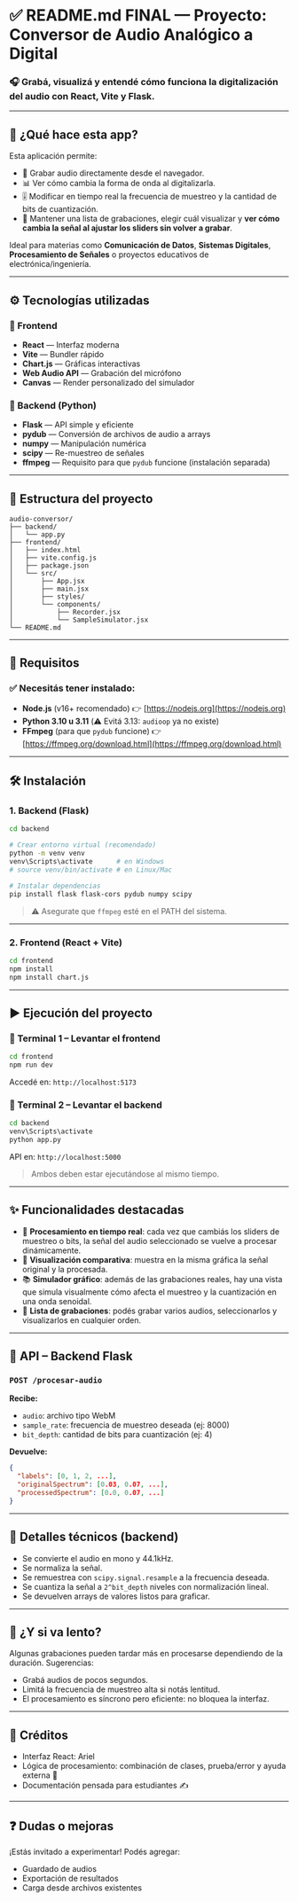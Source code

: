 
# ✅ README.md FINAL — Proyecto: Conversor de Audio Analógico a Digital

### 🎧 Grabá, visualizá y entendé cómo funciona la digitalización del audio con React, Vite y Flask.

---

## 🚀 ¿Qué hace esta app?

Esta aplicación permite:

- 🎤 Grabar audio directamente desde el navegador.
- 📊 Ver cómo cambia la forma de onda al digitalizarla.
- 🎚 Modificar en tiempo real la frecuencia de muestreo y la cantidad de bits de cuantización.
- 📂 Mantener una lista de grabaciones, elegir cuál visualizar y **ver cómo cambia la señal al ajustar los sliders sin volver a grabar**.

Ideal para materias como **Comunicación de Datos**, **Sistemas Digitales**, **Procesamiento de Señales** o proyectos educativos de electrónica/ingeniería.

---

## ⚙️ Tecnologías utilizadas

### 🔵 Frontend

- **React** — Interfaz moderna
- **Vite** — Bundler rápido
- **Chart.js** — Gráficas interactivas
- **Web Audio API** — Grabación del micrófono
- **Canvas** — Render personalizado del simulador

### 🔴 Backend (Python)

- **Flask** — API simple y eficiente
- **pydub** — Conversión de archivos de audio a arrays
- **numpy** — Manipulación numérica
- **scipy** — Re-muestreo de señales
- **ffmpeg** — Requisito para que `pydub` funcione (instalación separada)

---

## 📁 Estructura del proyecto

```
audio-conversor/
├── backend/
│   └── app.py
├── frontend/
│   ├── index.html
│   ├── vite.config.js
│   ├── package.json
│   └── src/
│       ├── App.jsx
│       ├── main.jsx
│       ├── styles/
│       └── components/
│           ├── Recorder.jsx
│           └── SampleSimulator.jsx
└── README.md
```

---

## 🧱 Requisitos

### ✅ Necesitás tener instalado:

- **Node.js** (v16+ recomendado) 👉 [https://nodejs.org](https://nodejs.org)
- **Python 3.10 u 3.11** (⚠️ Evitá 3.13: `audioop` ya no existe)
- **FFmpeg** (para que `pydub` funcione) 👉 [https://ffmpeg.org/download.html](https://ffmpeg.org/download.html)

---

## 🛠 Instalación

### 1. Backend (Flask)

```bash
cd backend

# Crear entorno virtual (recomendado)
python -m venv venv
venv\Scripts\activate      # en Windows
# source venv/bin/activate # en Linux/Mac

# Instalar dependencias
pip install flask flask-cors pydub numpy scipy
```

> ⚠️ Asegurate que `ffmpeg` esté en el PATH del sistema.

---

### 2. Frontend (React + Vite)

```bash
cd frontend
npm install
npm install chart.js
```

---

## ▶️ Ejecución del proyecto

### 🔵 Terminal 1 – Levantar el frontend

```bash
cd frontend
npm run dev
```

Accedé en: `http://localhost:5173`

### 🔴 Terminal 2 – Levantar el backend

```bash
cd backend
venv\Scripts\activate
python app.py
```

API en: `http://localhost:5000`

> Ambos deben estar ejecutándose al mismo tiempo.

---

## ✨ Funcionalidades destacadas

- 🔄 **Procesamiento en tiempo real**: cada vez que cambiás los sliders de muestreo o bits, la señal del audio seleccionado se vuelve a procesar dinámicamente.
- 🧠 **Visualización comparativa**: muestra en la misma gráfica la señal original y la procesada.
- 📚 **Simulador gráfico**: además de las grabaciones reales, hay una vista que simula visualmente cómo afecta el muestreo y la cuantización en una onda senoidal.
- 📃 **Lista de grabaciones**: podés grabar varios audios, seleccionarlos y visualizarlos en cualquier orden.

---

## 📡 API – Backend Flask

### `POST /procesar-audio`

**Recibe:**
- `audio`: archivo tipo WebM
- `sample_rate`: frecuencia de muestreo deseada (ej: 8000)
- `bit_depth`: cantidad de bits para cuantización (ej: 4)

**Devuelve:**
```json
{
  "labels": [0, 1, 2, ...],
  "originalSpectrum": [0.03, 0.07, ...],
  "processedSpectrum": [0.0, 0.07, ...]
}
```

---

## 📐 Detalles técnicos (backend)

- Se convierte el audio en mono y 44.1kHz.
- Se normaliza la señal.
- Se remuestrea con `scipy.signal.resample` a la frecuencia deseada.
- Se cuantiza la señal a `2^bit_depth` niveles con normalización lineal.
- Se devuelven arrays de valores listos para graficar.

---

## 🐢 ¿Y si va lento?

Algunas grabaciones pueden tardar más en procesarse dependiendo de la duración. Sugerencias:

- Grabá audios de pocos segundos.
- Limitá la frecuencia de muestreo alta si notás lentitud.
- El procesamiento es síncrono pero eficiente: no bloquea la interfaz.

---

## 👥 Créditos

- Interfaz React: Ariel
- Lógica de procesamiento: combinación de clases, prueba/error y ayuda externa 💪
- Documentación pensada para estudiantes ✍️

---

## ❓ Dudas o mejoras

¡Estás invitado a experimentar! Podés agregar:
- Guardado de audios
- Exportación de resultados
- Carga desde archivos existentes
